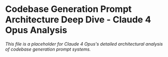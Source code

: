 # Codebase Generation Prompt Architecture Deep Dive - Claude 4 Opus Analysis

*This file is a placeholder for Claude 4 Opus's detailed architectural analysis of codebase generation prompt systems.*